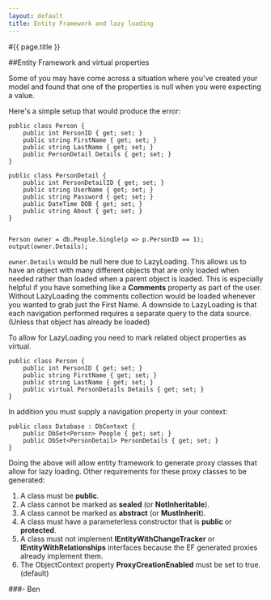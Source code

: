 ```yaml
---
layout: default
title: Entity Framework and lazy loading
---
```

#{{ page.title }}

##Entity Framework and virtual properties

Some of you may have come across a situation where you've created your model and found that one of the properties is null when you were expecting a value.

Here's a simple setup that would produce the error:

    public class Person {
        public int PersonID { get; set; }
        public string FirstName { get; set; }
        public string LastName { get; set; }
        public PersonDetail Details { get; set; }
    }

    public class PersonDetail {
        public int PersonDetailID { get; set; }
        public string UserName { get; set; }
        public string Password { get; set; }
        public DateTime DOB { get; set; }
        public string About { get; set; }
    }


    Person owner = db.People.Single(p => p.PersonID == 1);
    output(owner.Details);


`owner.Details` would be null here due to LazyLoading. This allows us to have an object with many different objects that are only loaded when needed rather than loaded when a parent object is loaded. This is especially helpful if you have something like a <strong>Comments</strong> property as part of the user. Without LazyLoading the comments collection would be loaded whenever you wanted to grab just the First Name. A downside to LazyLoading is that each navigation performed requires a separate query to the data source. (Unless that object has already be loaded)

To allow for LazyLoading you need to mark related object properties as virtual.

    public class Person {
        public int PersonID { get; set; }
        public string FirstName { get; set; }
        public string LastName { get; set; }
        public virtual PersonDetails Details { get; set; }
    }


In addition you must supply a navigation property in your context:

    public class Database : DbContext {
        public DbSet<Person> People { get; set; }
        public DbSet<PersonDetail> PersonDetails { get; set; }
    }


Doing the above will allow entity framework to generate proxy classes that allow for lazy loading. Other requirements for these proxy classes to be generated:

1. A class must be <strong>public</strong>.
1. A class cannot be marked as <strong>sealed</strong> (or <strong>NotInheritable</strong>).
1. A class cannot be marked as <strong>abstract</strong> (or <strong>MustInherit</strong>).
1. A class must have a parameterless constructor that is <strong>public</strong> or <strong>protected</strong>.
1. A class must not implement <strong>IEntityWithChangeTracker</strong> or <strong>IEntityWithRelationships</strong> interfaces because the EF generated proxies already implement them.
1. The ObjectContext property <strong>ProxyCreationEnabled</strong> must be set to true. (default)

###- Ben